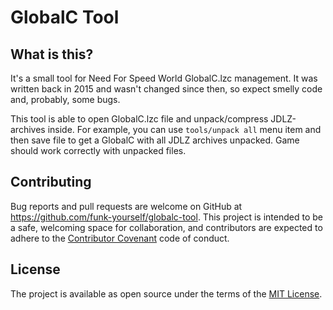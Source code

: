 # GlobalC Tool

## What is this?
It's a small tool for Need For Speed World GlobalC.lzc management. It was written back in 2015 and wasn't changed since then, so expect smelly code and, probably, some bugs.

This tool is able to open GlobalC.lzc file and unpack/compress JDLZ-archives inside. For example, you can use `tools/unpack all` menu item and then save file to get a GlobalC with all JDLZ archives unpacked. Game should work correctly with unpacked files.

## Contributing

Bug reports and pull requests are welcome on GitHub at https://github.com/funk-yourself/globalc-tool. This project is intended to be a safe, welcoming space for collaboration, and contributors are expected to adhere to the [Contributor Covenant](http://contributor-covenant.org) code of conduct.

## License

The project is available as open source under the terms of the [MIT License](https://opensource.org/licenses/MIT).
